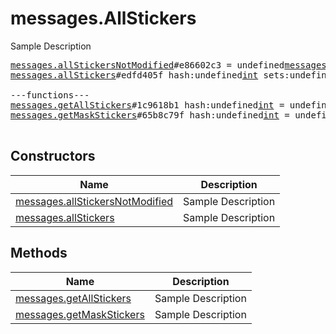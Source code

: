 # messages.AllStickers

Sample Description

<pre>
<a href="../constructor/messages.allStickersNotModified">messages.allStickersNotModified</a>#e86602c3 = undefined<a href="../type/messages.AllStickers.md">messages.AllStickers</a>;
<a href="../constructor/messages.allStickers">messages.allStickers</a>#edfd405f hash:undefined<a href="../type/int.md">int</a> sets:undefinedVector&lt;<a href="../type/StickerSet.md">StickerSet</a>&gt; = undefined<a href="../type/messages.AllStickers.md">messages.AllStickers</a>;

---functions---
<a href="../method/messages.getAllStickers">messages.getAllStickers</a>#1c9618b1 hash:undefined<a href="../type/int.md">int</a> = undefined<a href="../type/messages.AllStickers.md">messages.AllStickers</a>;
<a href="../method/messages.getMaskStickers">messages.getMaskStickers</a>#65b8c79f hash:undefined<a href="../type/int.md">int</a> = undefined<a href="../type/messages.AllStickers.md">messages.AllStickers</a>;

</pre>

## Constructors

| Name | Description |
|------|-------------|
| [messages.allStickersNotModified](../constructor/messages.allStickersNotModified.md) | Sample Description |
| [messages.allStickers](../constructor/messages.allStickers.md) | Sample Description |

## Methods

| Name | Description |
|------|-------------|
| [messages.getAllStickers](../method/messages.getAllStickers.md) | Sample Description |
| [messages.getMaskStickers](../method/messages.getMaskStickers.md) | Sample Description |
